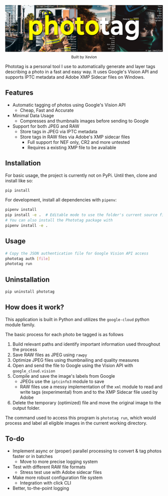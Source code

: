 <div align="center">
    <a href="#">
        <img src="./.media/banner.png" alt="phototag Repository Banner">
    </a>
    <br>
    <sub>
        Built by Xevion
    </sub>
</div>

Phototag is a personal tool I use to automatically generate and layer tags describing a photo in a fast and easy way. It
uses Google's Vision API and supports IPTC metadata and Adobe XMP Sidecar files on Windows.

## Features

* Automatic tagging of photos using Google's Vision API
    * Cheap, Fast and Accurate
* Minimal Data Usage
    * Compresses and thumbnails images before sending to Google
* Support for both JPEG and RAW
    * Store tags in JPEG via IPTC metadata
    * Store tags in RAW files via Adobe's XMP sidecar files
        * Full support for NEF only, CR2 and more untested
        * Requires a existing XMP file to be available

## Installation

For basic usage, the project is currently not on PyPi. Until then, clone and install like so:

```bash
pip install
```

For development, install all dependencies with `pipenv`:

```bash
pipenv install
pip install -e .  # Editable mode to use the folder's current source files
# You can also install the Phototag package with
pipenv install -e .
```

## Usage

```bash
# Copy the JSON authentication file for Google Vision API access
phototag auth [file]
phototag run
````

## Uninstallation

```bash
pip uninstall phototag
```

## How does it work?

This application is built in Python and utilizes the `google-cloud` python module family.

The basic process for each photo be tagged is as follows

1. Build relevant paths and identify important information used throughout the process
2. Save RAW files as JPEG using `rawpy`
3. Optimize JPEG files using thumbnailing and quality measures
4. Open and send the file to Google using the Vision API with `google_cloud.vision`
5. Compile and save the image's labels from Google
    - JPEGs use the `iptcinfo3` module to save
    - RAW files use a messy implementation of the `xml` module to read and write tags (experimental) from and to the XMP
      Sidecar file used by Adobe
6. Delete the temporary (optimized) file and move the original image to the output folder.

The command used to access this program is `phototag run`, which would process and label all eligible images in the
current working directory.

## To-do

* Implement async or (proper) parallel processing to convert & tag photos faster or in batches
    * Move to more precise logging system
* Test with different RAW file formats
    * Stress test use with Adobe sidecar files
* Make more robust configuration file system
    * Integration with click CLI
* Better, to-the-point logging
